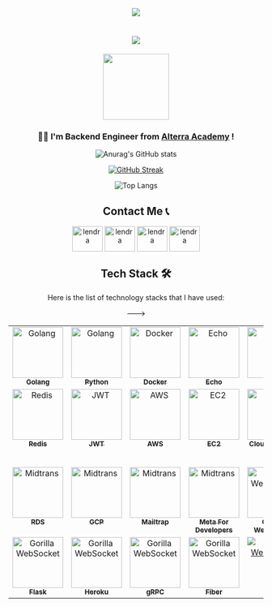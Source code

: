 
<div align="center">
    
![](https://count.getloli.com/get/@:lendral3n?theme=gelbooru)
    
<h1 align="center">
    <img src="https://readme-typing-svg.herokuapp.com/?font=Impact&size=40&center=true&vCenter=true&width=500&height=70&duration=4000&lines=Hi+There!+👋;+I'm+Lendra+Syaputra!!+😊;" />
</h1>
</div>

<div align="center">
<img align="center" width="130" src="https://komarev.com/ghpvc/?username=lendral3n&color=blue&style=plastic&size=500" />
</div>
<h3 align="center">👨‍💻 I'm Backend Engineer from <a href="https://academy.alterra.id/">Alterra Academy</a> !</h3>

<div align="center">

![Anurag's GitHub stats](https://github-readme-stats.vercel.app/api?username=lendral3n&show_icons=true&theme=transparent)

[![GitHub Streak](https://github-readme-streak-stats.herokuapp.com?user=lendral3n&theme=transparent&date_format=j%20M%5B%20Y%5D&exclude_days=Sun%2CMon%2CTue%2CWed%2CThu%2CFri%2CSat)](https://git.io/streak-stats)

![Top Langs](https://github-readme-stats.vercel.app/api/top-langs/?username=lendral3n&theme=transparent)

## Contact Me 📞

<div align="center">
  <a href="https://www.facebook.com/profile.php?id=100041613250923" target="blank"><img align="center" src="https://raw.githubusercontent.com/rahuldkjain/github-profile-readme-generator/master/src/images/icons/Social/facebook.svg" alt="lendra" height="50" width="60" /></a>
  <a href="https://www.linkedin.com/in/lendra-syaputra/" target="blank"><img align="center" src="https://raw.githubusercontent.com/rahuldkjain/github-profile-readme-generator/master/src/images/icons/Social/linked-in-alt.svg" alt="lendra" height="50" width="60" /></a>
  <a href="https://www.instagram.com/lendral3n/" target="blank"><img align="center" src="https://raw.githubusercontent.com/rahuldkjain/github-profile-readme-generator/master/src/images/icons/Social/instagram.svg" alt="lendra" height="50" width="60" /></a>
  <a href="https://discord.com/users/804390945393999952" target="blank"><img align="center" src="https://raw.githubusercontent.com/rahuldkjain/github-profile-readme-generator/master/src/images/icons/Social/discord.svg" alt="lendra" height="50" width="60" /></a>
</div>
</div>


<div align="center">
    
## Tech Stack 🛠️ 
Here is the list of technology stacks that I have used:

<table>
  <tbody>
    <tr>
      <td align="center" valign="top" width="14.28%"><a href="https://go.dev/"><img src="https://static.vecteezy.com/system/resources/previews/012/697/296/original/3d-golang-programming-language-logo-free-png.png" width="100px;" alt="Golang"/><br /><sub><b>Golang</b></sub></a></td>
        <td align="center" valign="top" width="14.28%"><a href="https://www.python.org/"><img src="https://pluspng.com/img-png/python-logo-png-open-2000.png" width="100px;" alt="Golang"/><br /><sub><b>Python</b></sub></a></td>
      <td align="center" valign="top" width="14.28%"><a href="https://www.docker.com/"><img src="https://avatars.githubusercontent.com/u/5429470?s=200" width="100px;" alt="Docker"/><br /><sub><b>Docker</b></sub></a></td>
      <td align="center" valign="top" width="14.28%"><a href="https://echo.labstack.com/"><img src="https://th.bing.com/th/id/OIP.gP7TKxWnQMIwPkKqTkyoagAAAA?rs=1&pid=ImgDetMain" width="100px;" alt="Echo"/><br /><sub><b>Echo</b></sub></a></td>
      <td align="center" valign="top" width="14.28%"><a href="https://gorm.io/"><img src="https://avatars.githubusercontent.com/u/15127678?s=400&v=4" width="100px;" alt="Gorm"/><br /><sub><b>Gorm</b></sub></a></td>
      <td align="center" valign="top" width="14.28%"><a href="https://www.mysql.com/"><img src="https://th.bing.com/th/id/OIP.urLHYMYPFxkcs6AC4Io9vwHaHa?rs=1&pid=ImgDetMain" width="100px;" alt="MySQL"/><br /><sub><b>MySQL</b></sub></a></td>
      <td align="center" valign="top" width="14.28%"><a href="https://www.postgresql.org/"><img src="https://th.bing.com/th/id/OIP.IEgGsRwougUKXE26RKJVagHaHo?rs=1&pid=ImgDetMain" width="100px;" alt="Postgres"/><br /><sub><b>Postgres</b></sub></a></td>
    </tr>
    <tr>
      <td align="center" valign="top" width="14.28%"><a href="https://redis.io/"><img src="https://cdn4.iconfinder.com/data/icons/redis-2/1451/Untitled-2-512.png" width="100px;" alt="Redis"/><br /><sub><b>Redis</b></sub></a></td>
      <td align="center" valign="top" width="14.28%"><a href="https://jwt.io/"><img src="https://jwt.io/img/pic_logo.svg" width="100px;" alt="JWT"/><br /><sub><b>JWT</b></sub></a></td>
      <td align="center" valign="top" width="14.28%"><a href="https://aws.amazon.com/"><img src="https://avatars.githubusercontent.com/u/2232217?s=200" width="100px;" alt="AWS"/><br /><sub><b>AWS</b></sub></a></td>
      <td align="center" valign="top" width="14.28%"><a href="c"><img src="https://d2ga7imph990gt.cloudfront.net/icon/d88319dfa5d204f019b4284149886c59-7d586ea82f792b61a8c87de60565133d.svg" width="100px;" alt="EC2"/><br /><sub><b>EC2</b></sub></a></td>
      <td align="center" valign="top" width="14.28%"><a href="https://aws.amazon.com/s3/"><img src="https://d2ga7imph990gt.cloudfront.net/icon/c0828e0381730befd1f7a025057c74fb-43acc0496e64afba82dbc9ab774dc622.svg" width="100px;" alt="S3"/><br /><sub><b>Cloud Storage S3</b></sub></a></td>
      <td align="center" valign="top" width="14.28%"><a href="https://cloudinary.com/"><img src="https://gdm-catalog-fmapi-prod.imgix.net/ProductLogo/7dd42135-1175-416e-b371-09c1b2d05d78.png?ixlib=react-9.0.3&ch=Width%2CDPR&auto=format&w=2618" width="100px;" alt="Cloudinary"/><br /><sub><b>Cloud Storage Cloudinary</b></sub></a></td>
        <td align="center" valign="top" width="14.28%"><a href="https://midtrans.com/id"><img src="https://media-exp1.licdn.com/dms/image/C510BAQF0STaxnpVW6w/company-logo_200_200/0?e=2159024400&v=beta&t=yMtwE7LXLn6KWLtNlnARrjsT61JKKuEnFhWImxznRmk" width="100px;" alt="Midtrans"/><br /><sub><b>Payment Gateway Midtrans</b></sub></a></td>
    </tr>
   <tr>
        <td align="center" valign="top" width="14.28%"><a href="https://aws.amazon.com/rds/"><img src="https://d2ga7imph990gt.cloudfront.net/icon/1d374ed2a6bcf601d7bfd4fc3dfd3b5d-c9f69416d978016b3191175f35e59226.svg" width="100px;" alt="Midtrans"/><br /><sub><b>RDS</b></sub></a></td>
       <td align="center" valign="top" width="14.28%"><a href="https://cloud.google.com"><img src="https://avatars.githubusercontent.com/u/2810941?s=200" width="100px;" alt="Midtrans"/><br /><sub><b>GCP</b></sub></a></td>
       <td align="center" valign="top" width="14.28%"><a href="https://mailtrap.io"><img src="https://encrypted-tbn0.gstatic.com/images?q=tbn:ANd9GcTV4Ibl-v_x8H9maFK8kTaGzFHikGV42BCZrIRzG-M_qT-H34jpcZ4ki6OV&s=10" width="100px;" alt="Midtrans"/><br /><sub><b>Mailtrap</b></sub></a></td>
       <td align="center" valign="top" width="14.28%"><a href="https://developers.facebook.com/"><img src="https://images.rawpixel.com/image_png_social_square/czNmcy1wcml2YXRlL3Jhd3BpeGVsX2ltYWdlcy93ZWJzaXRlX2NvbnRlbnQvdjEwOTEtMDNfMS5wbmc.png?s=t8R_MEqDk2QX65s-vqAibP_nBAbQZO_STXkaYTPS6_w" width="100px;" alt="Midtrans"/><br /><sub><b>Meta For Developers</b></sub></a></td>
       <td align="center" valign="top" width="14.28%"><a href="https://github.com/gorilla/websocket"><img src="https://www.culturetech.cl/wp-content/uploads/2021/04/GorillaMux.png" width="100px;" alt="Gorilla WebSocket"/><br /><sub><b>Gorilla WebSocket</b></sub></a></td>
       <td align="center" valign="top" width="14.28%"><a href="https://www.sqlite.org/index.html"><img src="https://technource.s3.us-west-1.amazonaws.com/wp-content/uploads/2022/05/07170400/SQLite-DB-Icon-1.webp" width="100px;" alt="Gorilla WebSocket"/><br /><sub><b>SQLite3</b></sub></a></td>
       <td align="center" valign="top" width="14.28%"><a href="https://github.com/spf13/viper"><img src="https://res.cloudinary.com/dlxvvuhph/image/upload/f_auto,q_auto/v1/samples/kmnsl3l1msxxuwtlkcih" width="90px;" alt="Gorilla WebSocket"/><br /><sub><b>Viper</b></sub></a></td>
  <tr>
      <td align="center" valign="top" width="14.28%"><a href="https://flask.palletsprojects.com/en/3.0.x/"><img src="https://th.bing.com/th/id/OIP.a2e0BlK93J78YSRMd7DvxwAAAA?w=224&h=224&rs=1&pid=ImgDetMain" width="100px;" alt="Gorilla WebSocket"/><br /><sub><b>Flask</b></sub></a></td>
       <td align="center" valign="top" width="14.28%"><a href="https://www.heroku.com/"><img src="https://w7.pngwing.com/pngs/983/697/png-transparent-heroku-software-deployment-software-development-postgresql-amazon-web-services-cloud-computing-purple-angle-violet-thumbnail.png" width="100px;" alt="Gorilla WebSocket"/><br /><sub><b>Heroku</b></sub></a></td>
      <td align="center" valign="top" width="14.28%"><a href="https://www.heroku.com/"><img src="https://th.bing.com/th/id/OIP.MzVbevlXc55LpxXeR27KWQHaHa?rs=1&pid=ImgDetMain" width="100px;" alt="Gorilla WebSocket"/><br /><sub><b>gRPC</b></sub></a></td>
      <td align="center" valign="top" width="14.28%"><a href="https://www.docker.com/"><img src="https://res.cloudinary.com/dlxvvuhph/image/upload/f_auto,q_auto/v1/samples/pcdepz9kvqwdlavvvcas" width="100px;" alt="Gorilla WebSocket"/><br /><sub><b>Fiber</b></sub></a></td>
      <td align="center" valign="top" width="14.28%"><a href="https://www.docker.com/"><img src="https://avatars.githubusercontent.com/u/7894478?s=100" alt="Gorilla WebSocket"/><br /><sub><b>Gin</b></sub></a></td>--->
       <!--- NEW STACK ---> 
   </tr>
    </tr>
  </tbody>
</table>
